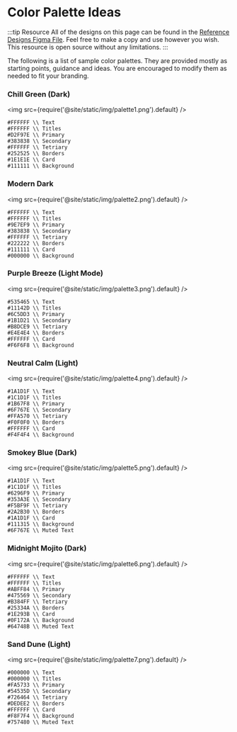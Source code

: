 # Color Palette Ideas
:::tip Resource
All of the designs on this page can be found in the [Reference Designs Figma File](https://www.figma.com/file/C2ztFLDxihrfturW7Q6kbj/Reference-Components?type=design&node-id=213%3A11495&mode=design&t=qbn9PiAj1v6RWRwM-1). Feel free to make a copy and use however you wish. This resource is open source without any limitations.
:::

The following is a list of sample color palettes. They are provided mostly as starting points, guidance and ideas. You are encouraged to modify them as needed to fit your branding.

### Chill Green (Dark)

<img src={require('@site/static/img/palette1.png').default} />

```
#FFFFFF \\ Text
#FFFFFF \\ Titles
#D2F97E \\ Primary
#383838 \\ Secondary
#FFFFFF \\ Tetriary
#252525 \\ Borders
#1E1E1E \\ Card
#111111 \\ Background
```

### Modern Dark

<img src={require('@site/static/img/palette2.png').default} />

```
#FFFFFF \\ Text
#FFFFFF \\ Titles
#9E7EF9 \\ Primary
#383838 \\ Secondary
#FFFFFF \\ Tetriary
#222222 \\ Borders
#111111 \\ Card
#000000 \\ Background
```

### Purple Breeze (Light Mode)
<img src={require('@site/static/img/palette3.png').default} />

```
#535465 \\ Text
#11142D \\ Titles
#6C5DD3 \\ Primary
#1B1D21 \\ Secondary
#B8DCE9 \\ Tetriary
#E4E4E4 \\ Borders
#FFFFFF \\ Card
#F6F6F8 \\ Background
```

### Neutral Calm (Light)

<img src={require('@site/static/img/palette4.png').default} />

```
#1A1D1F \\ Text
#1C1D1F \\ Titles
#1B67F8 \\ Primary
#6F767E \\ Secondary
#FFA570 \\ Tetriary
#F0F0F0 \\ Borders
#FFFFFF \\ Card
#F4F4F4 \\ Background
```

### Smokey Blue (Dark)

<img src={require('@site/static/img/palette5.png').default} />

```
#1A1D1F \\ Text
#1C1D1F \\ Titles
#6296F9 \\ Primary
#353A3E \\ Secondary
#F5BF9F \\ Tetriary
#2A2B30 \\ Borders
#1A1D1F \\ Card
#111315 \\ Background
#6F767E \\ Muted Text
```


### Midnight Mojito (Dark)

<img src={require('@site/static/img/palette6.png').default} />

```
#FFFFFF \\ Text
#FFFFFF \\ Titles
#ABFF84 \\ Primary
#475569 \\ Secondary
#B384FF \\ Tetriary
#25334A \\ Borders
#1E293B \\ Card
#0F172A \\ Background
#64748B \\ Muted Text
```

### Sand Dune (Light)
<img src={require('@site/static/img/palette7.png').default} />

```
#000000 \\ Text
#000000 \\ Titles
#FA5733 \\ Primary
#54535D \\ Secondary
#726464 \\ Tetriary
#DEDEE2 \\ Borders
#FFFFFF \\ Card
#F8F7F4 \\ Background
#757480 \\ Muted Text
```
